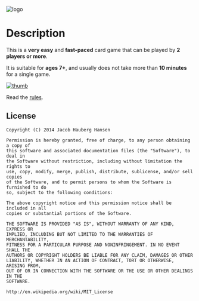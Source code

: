 ![logo](https://raw.github.com/jhauberg/trickbook-ruleset/master/images/logo.png)

# Description

This is a **very easy** and **fast-paced** card game that can be played by **2 players or more**.

It is suitable for **ages 7+**, and usually does not take more than **10 minutes** for a single game.

[![thumb](https://raw.github.com/jhauberg/trickbook/master/screenshot-thumb.png)](https://raw.github.com/jhauberg/trickbook/master/screenshot.png)

Read the [rules](https://github.com/jhauberg/trickbook-ruleset).

## License

	Copyright (C) 2014 Jacob Hauberg Hansen

	Permission is hereby granted, free of charge, to any person obtaining a copy of
	this software and associated documentation files (the "Software"), to deal in
	the Software without restriction, including without limitation the rights to
	use, copy, modify, merge, publish, distribute, sublicense, and/or sell copies
	of the Software, and to permit persons to whom the Software is furnished to do
	so, subject to the following conditions:

	The above copyright notice and this permission notice shall be included in all
	copies or substantial portions of the Software.

	THE SOFTWARE IS PROVIDED "AS IS", WITHOUT WARRANTY OF ANY KIND, EXPRESS OR
	IMPLIED, INCLUDING BUT NOT LIMITED TO THE WARRANTIES OF MERCHANTABILITY,
	FITNESS FOR A PARTICULAR PURPOSE AND NONINFRINGEMENT. IN NO EVENT SHALL THE
	AUTHORS OR COPYRIGHT HOLDERS BE LIABLE FOR ANY CLAIM, DAMAGES OR OTHER
	LIABILITY, WHETHER IN AN ACTION OF CONTRACT, TORT OR OTHERWISE, ARISING FROM,
	OUT OF OR IN CONNECTION WITH THE SOFTWARE OR THE USE OR OTHER DEALINGS IN THE
	SOFTWARE.

	http://en.wikipedia.org/wiki/MIT_License
